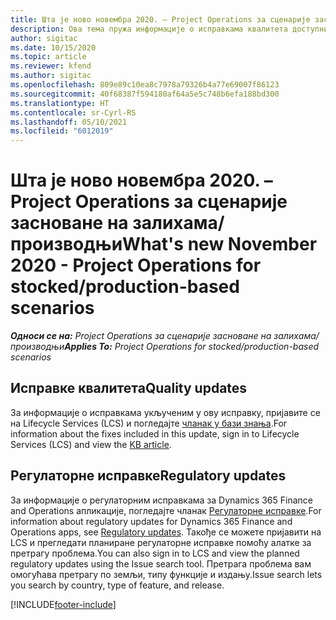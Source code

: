 ```yaml
---
title: Шта је ново новембра 2020. – Project Operations за сценарије засноване на залихама/производњи
description: Ова тема пружа информације о исправкама квалитета доступним у издању услуге Project Operations за новембар 2020. за сценарије засноване на производњи.
author: sigitac
ms.date: 10/15/2020
ms.topic: article
ms.reviewer: kfend
ms.author: sigitac
ms.openlocfilehash: 809e89c10ea8c7978a79326b4a77e69007f86123
ms.sourcegitcommit: 40f68387f594180af64a5e5c748b6efa188bd300
ms.translationtype: HT
ms.contentlocale: sr-Cyrl-RS
ms.lasthandoff: 05/10/2021
ms.locfileid: "6012019"
---
```

# <a name="whats-new-november-2020---project-operations-for-stockedproduction-based-scenarios"></a><span data-ttu-id="fade1-103">Шта је ново новембра 2020. – Project Operations за сценарије засноване на залихама/производњи</span><span class="sxs-lookup"><span data-stu-id="fade1-103">What's new November 2020 - Project Operations for stocked/production-based scenarios</span></span>

<span data-ttu-id="fade1-104">_**Односи се на:** Project Operations за сценарије засноване на залихама/производњи_</span><span class="sxs-lookup"><span data-stu-id="fade1-104">_**Applies To:** Project Operations for stocked/production-based scenarios_</span></span>

## <a name="quality-updates"></a><span data-ttu-id="fade1-105">Исправке квалитета</span><span class="sxs-lookup"><span data-stu-id="fade1-105">Quality updates</span></span>

<span data-ttu-id="fade1-106">За информације о исправкама укљученим у ову исправку, пријавите се на Lifecycle Services (LCS) и погледајте [чланак у бази знања](https://fix.lcs.dynamics.com/Issue/Details?bugId=488609&amp;dbType=3&amp;qc=8251e8e1d5e2386de850599926c1adc3fec8e2ba25308036d22cdfe0a1c28fc7).</span><span class="sxs-lookup"><span data-stu-id="fade1-106">For information about the fixes included in this update, sign in to Lifecycle Services (LCS) and view the [KB article](https://fix.lcs.dynamics.com/Issue/Details?bugId=488609&amp;dbType=3&amp;qc=8251e8e1d5e2386de850599926c1adc3fec8e2ba25308036d22cdfe0a1c28fc7).</span></span>

## <a name="regulatory-updates"></a><span data-ttu-id="fade1-107">Регулаторне исправке</span><span class="sxs-lookup"><span data-stu-id="fade1-107">Regulatory updates</span></span>

<span data-ttu-id="fade1-108">За информације о регулаторним исправкама за Dynamics 365 Finance and Operations апликације, погледајте чланак [Регулаторне исправке](/dynamics365/finance/localizations/regulatory-updates).</span><span class="sxs-lookup"><span data-stu-id="fade1-108">For information about regulatory updates for Dynamics 365 Finance and Operations apps, see [Regulatory updates](/dynamics365/finance/localizations/regulatory-updates).</span></span> <span data-ttu-id="fade1-109">Такође се можете пријавити на LCS и прегледати планиране регулаторне исправке помоћу алатке за претрагу проблема.</span><span class="sxs-lookup"><span data-stu-id="fade1-109">You can also sign in to LCS and view the planned regulatory updates using the Issue search tool.</span></span> <span data-ttu-id="fade1-110">Претрага проблема вам омогућава претрагу по земљи, типу функције и издању.</span><span class="sxs-lookup"><span data-stu-id="fade1-110">Issue search lets you search by country, type of feature, and release.</span></span>


[!INCLUDE[footer-include](../../includes/footer-banner.md)]